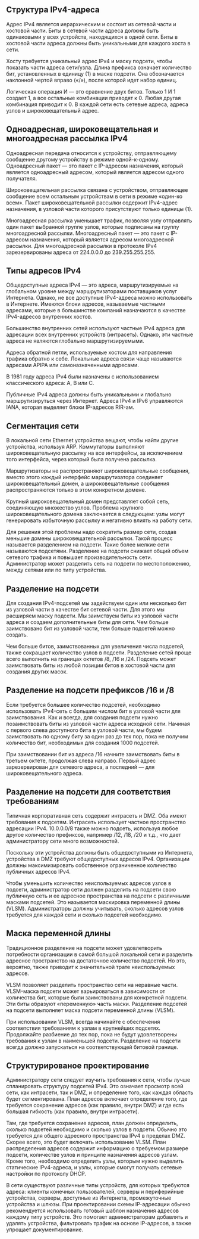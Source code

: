 <!-- verified: agorbachev 03.05.2022 -->

<!-- 11.10.3 -->
## Структура IPv4-адреса

Адрес IPv4 является иерархическим и состоит из сетевой части и  хостовой части.  Биты в сетевой части адреса должны быть одинаковыми у всех устройств, находящихся в одной сети. Биты в хостовой части адреса должны быть уникальными для каждого хоста в сети. 

Хосту требуется уникальный адрес IPv4 и маску подсети, чтобы показать части адреса сети/узла. Длина префикса означает количество бит, установленных в единицу (1) в маске подсети. Она обозначается наклонной чертой вправо («/»), после которой идет набор единиц. 

Логическая операция И — это сравнение двух битов. Только 1 И 1 создает 1, а все остальные комбинации приводят к 0. Любая другая комбинация приводит к 0. В каждой сети есть сетевые адреса, адреса узлов и широковещательный адрес.

## Одноадресная, широковещательная и многоадресная рассылка IPv4

Одноадресная передача относится к устройству, отправляющему сообщение другому устройству в режиме одной-к-одному. Одноадресный пакет — это пакет с IP-адресом назначения, который является одноадресный адресом, который является адресом одного получателя. 

Широковещательная рассылка связана с устройством, отправляющее сообщение всем остальным устройствам в сети в режиме «один-ко всем». Пакет широковещательной рассылки содержит IPv4-адрес назначения, в узловой части которого присутствуют только единицы (1). 

Многоадресная рассылка уменьшает трафик, позволяя узлу отправлять один пакет выбранной группе узлов, которые подписаны на группу многоадресной рассылки. Многоадресный пакет — это пакет с IP-адресом назначения, который является адресом многоадресной рассылки. Для многоадресной рассылки в протоколе IPv4 зарезервированы адреса от 224.0.0.0 до 239.255.255.255.

## Типы адресов IPv4

Общедоступные адреса IPv4 ― это адреса, маршрутизируемые на глобальном уровне между маршрутизаторами поставщиков услуг Интернета. Однако, не все доступные IPv4-адреса можно использовать в Интернете. Имеются блоки адресов, называемые частными адресами, которые в большинстве компаний назначаются в качестве IPv4-адресов внутренних хостов. 

Большинство внутренних сетей используют частные IPv4 адреса для адресации всех внутренних устройств (интрасеть). Однако, эти частные адреса не являются глобально маршрутизируемыми. 

Адреса обратной петли, используемые хостом для направления трафика обратно к себе. Локальные адреса связи чаще называются адресами APIPA или самоназначенными адресами. 

В 1981 году адреса IPv4 были назначены с использованием классического адреса: A, B или C. 

Публичные IPv4 адреса должны быть уникальными и глобально маршрутизируться через Интернет. Адреса IPv4 и IPv6 управляются IANA, которая выделяет блоки IP-адресов RIR-ам.

## Сегментация сети

В локальной сети Ethernet устройства вещают, чтобы найти другие устройства, используя ARP. Коммутаторы выполняют широковещательную рассылку на все интерфейсы, за исключением того интерфейса, через который была получена рассылка. 

Маршрутизаторы не распространяют широковещательные сообщения, вместо этого каждый интерфейс маршрутизатора соединяет широковещательный домен, а широковещательные сообщения распространяются только в этом конкретном домене. 

Крупный широковещательный домен представляет собой сеть, соединяющую множество узлов. Проблема крупного широковещательного домена заключается в следующем: узлы могут генерировать избыточную рассылку и негативно влиять на работу сети. 

Для решения этой проблемы надо сократить размер сети, создав меньшие домены широковещательной рассылки. Такой процесс называется разделением на подсети. Такие более мелкие сети называются подсетями. Разделение на подсети снижает общий объем сетевого трафика и повышает производительность сети. Администратор может разделить сеть на подсети по местоположению, между сетями или по типу устройства.

## Разделение на подсети

Для создания IPv4-подсетей мы задействуем один или несколько бит из узловой части в качестве бит сетевой части. Для этого мы расширяем маску подсети. Мы заимствуем биты из узловой части адреса и создаем дополнительные биты для сети. Чем больше заимствовано бит из узловой части, тем больше подсетей можно создать. 

Чем больше битов, заимствованных для увеличения числа подсетей, также сокращает количество узлов в подсети. Разделение сетей проще всего выполнить на границах октетов /8, /16 и /24. Подсеть может заимствовать биты из любой позиции битов в хостовой части для создания других масок.

## Разделение на подсети префиксов /16 и /8

Если требуется большее количество подсетей, необходимо использовать IPv4-сеть с большим числом бит в узловой части для заимствования. Как и всегда, для создания подсети нужно позаимствовать биты из узловой части адреса исходной сети. Начиная с первого слева доступного бита в узловой части, мы будем заимствовать по одному биту за один раз до тех пор, пока не получим количество бит, необходимых для создания 1000 подсетей. 

При заимствовании бит из адреса /16 начните заимствовать биты в третьем октете, продолжая слева направо. Первый адрес зарезервирован для сетевого адреса, а последний — для широковещательного адреса.

## Разделение на подсети для соответствия требованиям

Типичная корпоративная сеть содержит интрасеть и DMZ. Оба имеют требования к подсетям. Интрасеть использует частное пространство адресации IPv4. 10.0.0.0/8 также можно подсеть, используя любое другое количество префиксов, например /12, /18, /20 и т.д., что дает администратору сети много возможностей. 

Поскольку эти устройства должны быть общедоступными из Интернета, устройства в DMZ требуют общедоступных адресов IPv4. Организации должны максимизировать собственное ограниченное количество публичных адресов IPv4. 

Чтобы уменьшить количество неиспользуемых адресов узлов в подсети, администратор сети должен разделить на подсети  свою публичную сеть и ее адресное пространства на подсети с различными масками подсетей. Это называется маскировка переменной длины  (VLSM). Администраторы должны учитывать, сколько адресов узлов требуется для каждой сети и сколько подсетей необходимо.

## Маска переменной длины

Традиционное разделение на подсети может удовлетворить потребности организации в самой большой локальной сети и разделить адресное пространство на достаточное количество подсетей. Но это, вероятно, также приводит к значительной трате неиспользуемых адресов. 

VLSM позволяет разделить пространство сети на неравные части. VLSM-маска подсети может варьироваться в зависимости от количества бит, которые были заимствованы для конкретной подсети. Эти биты образуют «переменную» часть маски. Разделение подсетей на подсети выполняет маска подсети переменной длины (VLSM). 

При использовании VLSM, всегда начинайте с обеспечения соответствия требованиям к узлам в крупнейших подсетях. Продолжайте разбиение до тех пор, пока не будут удовлетворены требования к узлам в наименьшей подсети. Разделение на подсети всегда должно запускаться на соответствующей битовой границе.

## Структурированое проектирование

Администратору сети следует изучить требования к сети, чтобы лучше спланировать структуру  подсетей IPv4. Это означает просмотр всей сети, как интрасети, так и DMZ, и определение того, как каждая область будет сегментирована. План адресов включает определение того, где требуется сохранение адресов (как правило, внутри DMZ) и где есть большая гибкость (как правило, внутри интрасети). 

Там, где требуется сохранение адресов, план должен определить, сколько подсетей необходимо и сколько узлов в подсети. Обычно это требуется для общего адресного пространства IPv4 в пределах DMZ. Скорее всего, это будет включать использование VLSM. План распределения адресов содержит информацию о требуемом размере подсети, количестве узлов и принципе назначения адресов узлам. Кроме того, необходимо определить узлы, которым нужно выделить статические IPv4-адреса, и узлы, которые смогут получать сетевые настройки по протоколу DHCP. 

В сети существуют различные типы устройств, для которых требуются адреса: клиенты конечных пользователей, серверы и периферийные устройства, серверы, доступные из Интернета, промежуточные устройства и шлюзы. При проектировании схемы IP-адресации обычно рекомендуется использовать готовый шаблон назначения адресов каждому типу устройств. Это помогает администраторам добавлять и удалять устройства, фильтровать трафик на основе IP-адресов, а также упрощает документирование.

<!-- 11.10.4 -->
<!-- quiz -->

